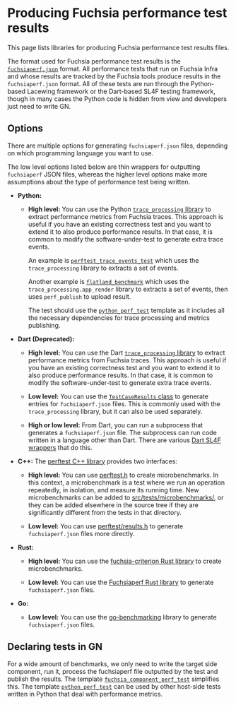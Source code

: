 # Producing Fuchsia performance test results

This page lists libraries for producing Fuchsia performance test
results files.

The format used for Fuchsia performance test results is the
[`fuchsiaperf.json`](fuchsiaperf_format.md) format. All performance
tests that run on Fuchsia Infra and whose results are tracked by the
Fuchsia tools produce results in the `fuchsiaperf.json` format. All of
these tests are run through the Python-based Lacewing framework or the
Dart-based SL4F testing framework, though in many cases the Python code
is hidden from view and developers just need to write GN.

## Options

There are multiple options for generating `fuchsiaperf.json` files,
depending on which programming language you want to use.

The low level options listed below are thin wrappers for outputting
`fuchsiaperf` JSON files, whereas the higher level options make more
assumptions about the type of performance test being written.

*   **Python:**

    *   **High level:** You can use the Python [`trace_processing`
        library][py_trace_processing] to extract performance metrics from
        Fuchsia traces. This approach is useful if you have an
        existing correctness test and you want to extend it to also
        produce performance results. In that case, it is common to
        modify the software-under-test to generate extra trace events.

        An example is [`perftest_trace_events_test`][perftest_trace_events_test]
        which uses the `trace_processing` library to extracts a set of events.

        Another example is [`flatland_benchmark`][flatland_benchmark]
        which uses the `trace_processing.app_render` library to extracts a set
        of events, then uses `perf_publish` to upload result.

        The test should use the [`python_perf_test`][python_perf_test]
        template as it includes all the necessary dependencies for trace
        processing and metrics publishing.

*   **Dart (Deprecated):**

    *   **High level:** You can use the Dart [`trace_processing`
        library][trace_processing] to extract performance metrics from
        Fuchsia traces. This approach is useful if you have an
        existing correctness test and you want to extend it to also
        produce performance results. In that case, it is common to
        modify the software-under-test to generate extra trace events.

    *   **Low level:** You can use the [`TestCaseResults`
        class][metrics_results] to generate entries for
        `fuchsiaperf.json` files. This is commonly used with the
        `trace_processing` library, but it can also be used
        separately.

    *   **High or low level:** From Dart, you can run a subprocess
        that generates a `fuchsiaperf.json` file. The subprocess can
        run code written in a language other than Dart. There are
        various [Dart SL4F wrappers][dart-wrappers] that do this.

*   **C++:** The [perftest C++ library] provides two interfaces:

    *   **High level:** You can use [perftest.h] to create
        microbenchmarks. In this context, a microbenchmark is a test
        where we run an operation repeatedly, in isolation, and
        measure its running time. New microbenchmarks can be added to
        [src/tests/microbenchmarks/](/src/tests/microbenchmarks/), or
        they can be added elsewhere in the source tree if they are
        significantly different from the tests in that directory.

    *   **Low level:** You can use [perftest/results.h] to generate
        `fuchsiaperf.json` files more directly.

*   **Rust:**

    *   **High level:** You can use the [fuchsia-criterion Rust
        library] to create microbenchmarks.

    *   **Low level:** You can use the [Fuchsiaperf Rust library] to
        generate `fuchsiaperf.json` files.

*   **Go:**

    *   **Low level:** You can use the [go-benchmarking] library to
        generate `fuchsiaperf.json` files.

## Declaring tests in GN

For a wide amount of benchmarks, we only need to write the target side
component, run it, process the fuchsiaperf file outputted by the test
and publish the results. The template
[`fuchsia_component_perf_test`][perf_test_gn] simplifies this.
The template [`python_perf_test`][perf_test_gn] can be used by other host-side
tests written in Python that deal with performance metrics.


[dart-wrappers]: /src/tests/end_to_end/perf/test/
[flatland_benchmark]: /src/tests/end_to_end/perf/test/flatland_benchmark.py
[fuchsia-criterion Rust library]: /src/developer/fuchsia-criterion/
[Fuchsiaperf Rust library]: /src/performance/lib/fuchsiaperf/src/lib.rs
[go-benchmarking]: /src/lib/go-benchmarking/
[metrics_results]: /sdk/testing/sl4f/client/lib/src/trace_processing/metrics_results.dart
[perftest C++ library]: /zircon/system/ulib/perftest/
[perftest.h]: /zircon/system/ulib/perftest/include/perftest/perftest.h
[perftest/results.h]: /zircon/system/ulib/perftest/include/perftest/results.h
[perf_test_gn]: /build/testing/perf/test.gni
[perftest_trace_events_test]: /src/tests/end_to_end/perf/test/perftest_trace_events_test.py
[python_perf_test]: /build/testing/perf/test.gni
[py_trace_processing]: /src/performance/lib/trace_processing/
[trace_processing]: /sdk/testing/sl4f/client/lib/src/trace_processing/
